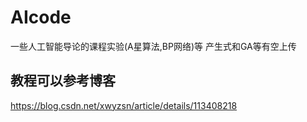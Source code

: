 # AIcode
一些人工智能导论的课程实验(A星算法,BP网络)等
产生式和GA等有空上传
## 教程可以参考博客
https://blog.csdn.net/xwyzsn/article/details/113408218
